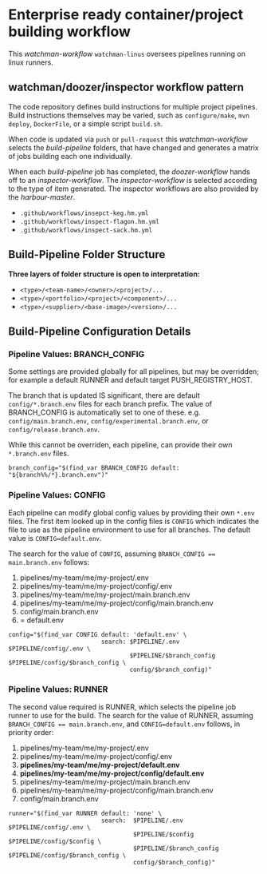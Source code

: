 # Enterprise ready container/project building workflow

This *watchman-workflow* `watchman-linus` oversees pipelines running on linux runners.

## watchman/doozer/inspector workflow pattern

The code repository defines build instructions for multiple project pipelines.
Build instructions themselves may be varied, such as `configure/make`, `mvn deploy`,
`DockerFile`, or a simple script `build.sh`.

When code is updated via `push` or `pull-request` this *watchman-workflow* selects the
*build-pipeline* folders, that have changed and generates a matrix of jobs building
each one individually.

When each *build-pipeline* job has completed, the *doozer-workflow* hands off to an *inspector-workflow*.
The *inspector-workflow* is selected according to the type of item generated. The inspector
workflows are also provided by the *harbour-master*.

- `.github/workflows/insepct-keg.hm.yml`
- `.github/workflows/inspect-flagon.hm.yml`
- `.github/workflows/inspect-sack.hm.yml`

## Build-Pipeline Folder Structure

**Three layers of folder structure is open to interpretation:**

- `<type>/<team-name>/<owner>/<project>/...`
- `<type>/<portfolio>/<project>/<component>/...`
- `<type>/<supplier>/<base-image>/<version>/...`

## Build-Pipeline Configuration Details

### Pipeline Values: BRANCH_CONFIG

Some settings are provided globally for all pipelines, but may be overridden;
for example a default RUNNER and default target PUSH_REGISTRY_HOST.

The branch that is updated IS significant, there are default `config/*.branch.env` files
for each branch prefix. The value of BRANCH_CONFIG is automatically set to one of these.
e.g. `config/main.branch.env`, `config/experimental.branch.env`, or `config/release.branch.env`.

While this cannot be overriden, each pipeline, can provide their own `*.branch.env` files.

```
branch_config="$(find_var BRANCH_CONFIG default: "${branch%%/*}.branch.env")"
```

### Pipeline Values: CONFIG

Each pipeline can modify global config values by providing their own `*.env` files. The first
item looked up in the config files is `CONFIG` which indicates the file to use as the
pipeline environment to use for all branches. The default value is `CONFIG=default.env`.

The search for the value of `CONFIG`, assuming `BRANCH_CONFIG == main.branch.env` follows:

1. pipelines/my-team/me/my-project/.env
2. pipelines/my-team/me/my-project/config/.env
3. pipelines/my-team/me/my-project/main.branch.env
4. pipelines/my-team/me/my-project/config/main.branch.env
5. config/main.branch.env
6. = default.env

```
config="$(find_var CONFIG default: 'default.env' \
                          search: $PIPELINE/.env           $PIPELINE/config/.env \
                                  $PIPELINE/$branch_config $PIPELINE/config/$branch_config \
                                  config/$branch_config)"
```

### Pipeline Values: RUNNER

The second value required is RUNNER, which selects the pipeline job runner to use for the build.
The search for the value of RUNNER, assuming `BRANCH_CONFIG == main.branch.env`, and 
`CONFIG=default.env` follows, in priority order:

1. pipelines/my-team/me/my-project/.env
2. pipelines/my-team/me/my-project/config/.env
3. **pipelines/my-team/me/my-project/default.env**
4. **pipelines/my-team/me/my-project/config/default.env**
5. pipelines/my-team/me/my-project/main.branch.env
6. pipelines/my-team/me/my-project/config/main.branch.env
7. config/main.branch.env

```
runner="$(find_var RUNNER default: 'none' \
                          search:  $PIPELINE/.env           $PIPELINE/config/.env \
                                   $PIPELINE/$config        $PIPELINE/config/$config \
                                   $PIPELINE/$branch_config $PIPELINE/config/$branch_config \
                                   config/$branch_config)"
```

